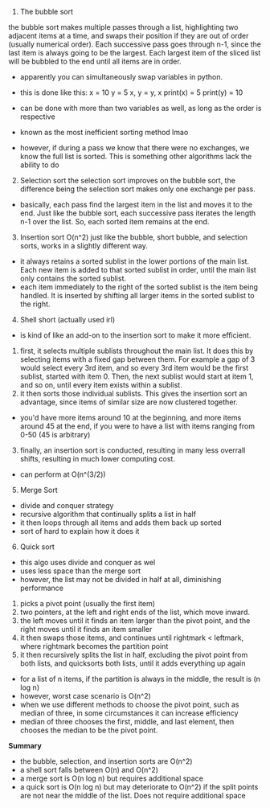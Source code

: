 1. The bubble sort

the bubble sort makes multiple passes through a list, highlighting two adjacent items at a time, and swaps their position if they are out of order (usually numerical order). Each successive pass goes through n-1, since the last item is always going to be the largest. Each largest item of the sliced list will be bubbled to the end until all items are in order.

- apparently you can simultaneously swap variables in python.
 - this is done like this:
 x = 10
 y = 5
 x, y = y, x
 print(x) = 5
 print(y) = 10 
 - can be done with more than two variables as well, as long as the order is respective

- known as the most inefficient sorting method lmao
- however, if during a pass we know that there were no exchanges, we know the full list is sorted. This is something other algorithms lack the ability to do

2. Selection sort
the selection sort improves on the bubble sort, the difference being the selection sort makes only one exchange per pass.
- basically, each pass find the largest item in the list and moves it to the end. Just like the bubble sort, each successive pass iterates the length n-1 over the list. So, each sorted item remains at the end.

3. Insertion sort
O(n^2) just like the bubble, short bubble, and selection sorts, works in a slightly different way.
- it always retains a sorted sublist in the lower portions of the main list. Each new item is added to that sorted sublist in order, until the main list only contains the sorted sublist. 
 - each item immediately to the right of the sorted sublist is the item being handled. It is inserted by shifting all larger items in the sorted sublist to the right.

 4. Shell short (actually used irl)
 - is kind of like an add-on to the insertion sort to make it more efficient.
 1. first, it selects multiple sublists throughout the main list. It does this by selecting items with a fixed gap between them. For example a gap of 3 would select every 3rd item, and so every 3rd item would be the first sublist, started with item 0. Then, the next sublist would start at item 1, and so on, until every item exists within a sublist.
 2. it then sorts those individual sublists. This gives the insertion sort an advantage, since items of similar size are now clustered together.
  - you'd have more items around 10 at the beginning, and more items around 45 at the end, if you were to have a list with items ranging from 0-50 (45 is arbitrary)
  3. finally, an insertion sort is conducted, resulting in many less overrall shifts, resulting in much lower computing cost.

- can perform at O(n^(3/2))

5. Merge Sort
 - divide and conquer strategy
 - recursive algorithm that continually splits a list in half
 - it then loops through all items and adds them back up sorted
 - sort of hard to explain how it does it

 6. Quick sort
  - this algo uses divide and conquer as wel
  - uses less space than the merge sort
  - however, the list may not be divided in half at all, diminishing performance
  1. picks a pivot point (usually the first item)
  2. two pointers, at the left and right ends of the list, which move inward.
  3. the left moves until it finds an item larger than the pivot point, and the right moves until it finds an item smaller
  4. it then swaps those items, and continues until rightmark < leftmark, where rightmark becomes the partition point
  5. it then recursively splits the list in half, excluding the pivot point from both lists, and quicksorts both lists, until it adds everything up again

  - for a list of n items, if the partition is always in the middle, the result is (n log n)
  - however, worst case scenario is O(n^2)
  - when we use different methods to choose the pivot point, such as median of three, in some circumstances it can increase efficiency
   - median of three chooses the first, middle, and last element, then chooses the median to be the pivot point.

**Summary**

- the bubble, selection, and insertion sorts are O(n^2)
- a shell sort falls between O(n) and O(n^2)
- a merge sort is O(n log n) but requires additional space
- a quick sort is O(n log n) but may deteriorate to O(n^2) if the split points are not near the middle of the list. Does not require additional space